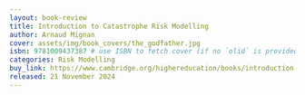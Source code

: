 ```yaml
---
layout: book-review
title: Introduction to Catastrophe Risk Modelling
author: Arnaud Mignan
cover: assets/img/book_covers/the_godfather.jpg
isbn: 9781009437387 # use ISBN to fetch cover (if no `olid` is provided, dashes are optional)
categories: Risk Modelling
buy_link: https://www.cambridge.org/highereducation/books/introduction-to-catastrophe-risk-modelling/A3A5B5FB990921422BFEBB07734BF869#overview
released: 21 November 2024
---
```



